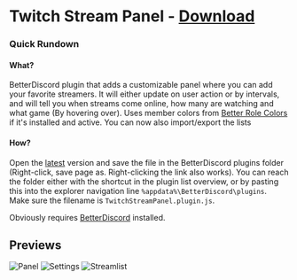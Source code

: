 # Twitch Stream Panel - [Download](https://raw.githubusercontent.com/Orrielel/BetterDiscordAddons/master/Plugins/TwitchStreamPanel/TwitchStreamPanel.plugin.js)

### Quick Rundown

#### What?
BetterDiscord plugin that adds a customizable panel where you can add your favorite streamers. It will either update on user action or by intervals, and will tell you when streams come online, how many are watching and what game (By hovering over). Uses member colors from [Better Role Colors](https://github.com/rauenzi/BetterDiscordAddons/tree/master/Plugins/BetterRoleColors) if it's installed and active. You can now also import/export the lists

#### How?
Open the [latest](https://raw.githubusercontent.com/Orrielel/BetterDiscordAddons/master/Plugins/TwitchStreamPanel/TwitchStreamPanel.plugin.js) version and save the file in the BetterDiscord plugins folder (Right-click, save page as. Right-clicking the link also works). You can reach the folder either with the shortcut in the plugin list overview, or by pasting this into the explorer navigation line `%appdata%\BetterDiscord\plugins`. Make sure the filename is `TwitchStreamPanel.plugin.js`.

Obviously requires [BetterDiscord](https://github.com/jiiks/betterdiscordapp) installed.

## Previews
![Panel](https://orrie.s-ul.eu/preview/I6zb9vzH)
![Settings](https://orrie.s-ul.eu/preview/Dy5qKRGO)
![Streamlist](https://orrie.s-ul.eu/preview/M2rpvG2i)
